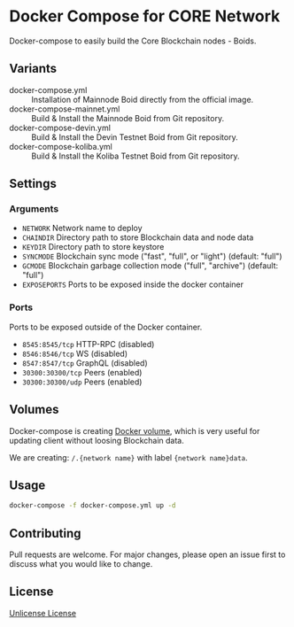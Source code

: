 # Docker Compose for CORE Network

Docker-compose to easily build the Core Blockchain nodes - Boids.

## Variants

<dl>
<dt>docker-compose.yml</dt>
<dd>Installation of Mainnode Boid directly from the official image.</dd>
<dt>docker-compose-mainnet.yml</dt>
<dd>Build & Install the Mainnode Boid from Git repository.</dd>
<dt>docker-compose-devin.yml</dt>
<dd>Build & Install the Devin Testnet Boid from Git repository.</dd>
<dt>docker-compose-koliba.yml</dt>
<dd>Build & Install the Koliba Testnet Boid from Git repository.</dd>
</dl>

## Settings

### Arguments

* `NETWORK` Network name to deploy
* `CHAINDIR` Directory path to store Blockchain data and node data
* `KEYDIR` Directory path to store keystore
* `SYNCMODE` Blockchain sync mode ("fast", "full", or "light") (default: "full")
* `GCMODE` Blockchain garbage collection mode ("full", "archive") (default: "full")
* `EXPOSEPORTS` Ports to be exposed inside the docker container

### Ports

Ports to be exposed outside of the Docker container.

* `8545:8545/tcp` HTTP-RPC (disabled)
* `8546:8546/tcp` WS (disabled)
* `8547:8547/tcp` GraphQL (disabled)
* `30300:30300/tcp` Peers (enabled)
* `30300:30300/udp` Peers (enabled)

## Volumes

Docker-compose is creating [Docker volume](https://docs.docker.com/storage/volumes), which is very useful for updating client without loosing Blockchain data.

We are creating: `/.{network name}` with label `{network name}data`.

## Usage

```sh
docker-compose -f docker-compose.yml up -d
```

## Contributing

Pull requests are welcome. For major changes, please open an issue first to discuss what you would like to change.

## License

[Unlicense License](LICENSE)
